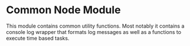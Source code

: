 # Common Node Module

This module contains common utility functions. Most notably it contains a console log wrapper that formats log messages as well as a functions to execute time based tasks.
